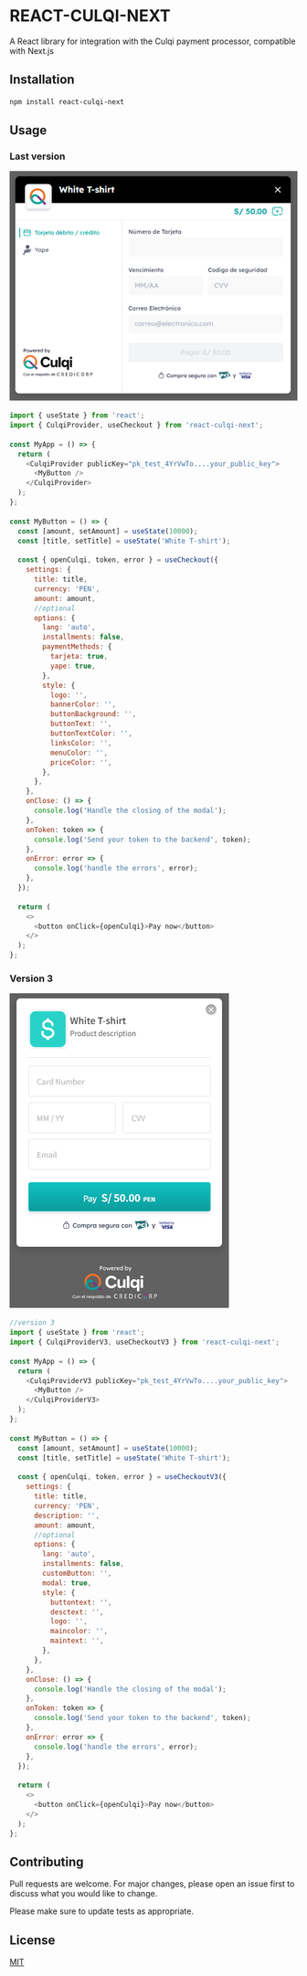 # REACT-CULQI-NEXT

A React library for integration with the Culqi payment processor, compatible with Next.js

## Installation

```bash
npm install react-culqi-next
```

## Usage

### Last version

![Version 4](./culqiV4.png)

```js
import { useState } from 'react';
import { CulqiProvider, useCheckout } from 'react-culqi-next';

const MyApp = () => {
  return (
    <CulqiProvider publicKey="pk_test_4YrVwTo....your_public_key">
      <MyButton />
    </CulqiProvider>
  );
};

const MyButton = () => {
  const [amount, setAmount] = useState(10000);
  const [title, setTitle] = useState('White T-shirt');

  const { openCulqi, token, error } = useCheckout({
    settings: {
      title: title,
      currency: 'PEN',
      amount: amount,
      //optional
      options: {
        lang: 'auto',
        installments: false,
        paymentMethods: {
          tarjeta: true,
          yape: true,
        },
        style: {
          logo: '',
          bannerColor: '',
          buttonBackground: '',
          buttonText: '',
          buttonTextColor: '',
          linksColor: '',
          menuColor: '',
          priceColor: '',
        },
      },
    },
    onClose: () => {
      console.log('Handle the closing of the modal');
    },
    onToken: token => {
      console.log('Send your token to the backend', token);
    },
    onError: error => {
      console.log('handle the errors', error);
    },
  });

  return (
    <>
      <button onClick={openCulqi}>Pay now</button>
    </>
  );
};
```

### Version 3

![Version 4](./culqiV3.png)

```js
//version 3
import { useState } from 'react';
import { CulqiProviderV3, useCheckoutV3 } from 'react-culqi-next';

const MyApp = () => {
  return (
    <CulqiProviderV3 publicKey="pk_test_4YrVwTo....your_public_key">
      <MyButton />
    </CulqiProviderV3>
  );
};

const MyButton = () => {
  const [amount, setAmount] = useState(10000);
  const [title, setTitle] = useState('White T-shirt');

  const { openCulqi, token, error } = useCheckoutV3({
    settings: {
      title: title,
      currency: 'PEN',
      description: '',
      amount: amount,
      //optional
      options: {
        lang: 'auto',
        installments: false,
        customButton: '',
        modal: true,
        style: {
          buttontext: '',
          desctext: '',
          logo: '',
          maincolor: '',
          maintext: '',
        },
      },
    },
    onClose: () => {
      console.log('Handle the closing of the modal');
    },
    onToken: token => {
      console.log('Send your token to the backend', token);
    },
    onError: error => {
      console.log('handle the errors', error);
    },
  });

  return (
    <>
      <button onClick={openCulqi}>Pay now</button>
    </>
  );
};
```

## Contributing

Pull requests are welcome. For major changes, please open an issue first
to discuss what you would like to change.

Please make sure to update tests as appropriate.

## License

[MIT](https://choosealicense.com/licenses/mit/)
